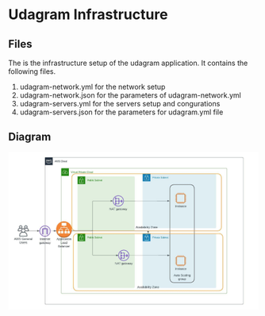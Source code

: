 # Udagram Infrastructure

## Files

The is the infrastructure setup of the udagram application.
It contains the following files.
1. udagram-network.yml for the network setup
1. udagram-network.json for the parameters of udagram-network.yml
1. udagram-servers.yml for the servers setup and congurations
1. udagram-servers.json for the parameters for udagram.yml file

## Diagram

![S3 Files](/infrastructure-diagram/Udagram%20Cloud%20Architecture.jpeg)
